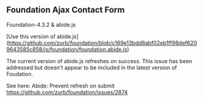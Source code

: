 Foundation Ajax Contact Form
-------------------------------------

Foundation-4.3.2 & abide.js


[Use this version of abide.js] (https://github.com/zurb/foundation/blob/c169e13bdd8abf02eb1ff98def6209643585c858/js/foundation/foundation.abide.js)


The current version of abide.js refreshes on success. This issue has been addressed but doesn't appear to be included in the latest version of Foudation.


See here: Abide: Prevent refresh on submit
https://github.com/zurb/foundation/issues/2874